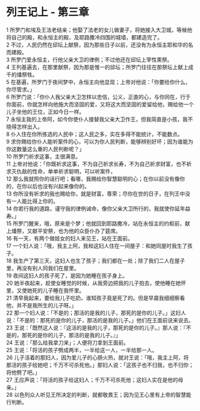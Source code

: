 # 列王记上 - 第三章
  
 1 所罗门和埃及王法老结亲；他娶了法老的女儿做妻子，将她接入大卫城，等候他将自己的殿，和永恒主的殿，及耶路撒冷四围的城墙，都建造完了。  
 2 不过，人民仍然在邱坛上献祭，因为那些日子以前，还没有为永恒主耶和华的名而建殿。  
 3 所罗门爱永恒主，行他父亲大卫的律例；不过他还在邱坛上宰性熏祭。  
 4 王列基遍去，在那里献祭，因为那是惟一的邱坛；所罗门往往在那祭坛上献上成千的燔祭牲。  
 5 在基遍，所罗门于夜间梦中，永恒主向他显现；上帝对他说：「你要给你什么，你尽管求。」  
 6 所罗门说：「你仆人我父亲大卫怎样以忠信，公义，正直的心，与你同在，行于你面前，你就怎样向他施大而坚固的爱，又将这大而坚固的爱留给他，赐给他一个儿子坐他的王位，正如今日一样。  
 7 永恒主我的上帝阿，如今你使仆人接替我父亲大卫作王，但我简直是小孩，我不晓得怎样出入。  
 8 仆人住在你所拣选的人民中；这人民之多，实在多得不能统计，不能数点。  
 9 求你赐给你仆人能听案件的心，可以为你人民判断，能够辨别好坏；因为谁能为你这数量这么重的人民判断呢？」  
 10 所罗门祈求这事，主很满意。  
 11 上帝对他说：「你既祈求这事，不为自己祈求长寿，不为自己祈求财富，也不祈求灭仇敌的性命，单单祈求聪明，可以听案件，  
 12 那么我就照你的话行吧；看哪，我赐给你智慧聪明的心；在你以前没有像你的，在你以后也没有兴起来像你的。  
 13 你所没有祈求的我也赐给你，就是财富，尊荣；尽你在世的日子，在列王中没有一人能比得上你的。  
 14 你若行我的道路，谨守我的律例诫命，像你父亲大卫所行的，我就使你延年益寿。」  
 15 所罗门醒来，哦，原来是个梦；他就回到耶路撒冷，站在永恒主的约柜前，献上燔祭，又献平安祭，也为他的众臣仆办了筵席。  
 16 有一天，有两个做妓女的妇人来见王，站在王面前。  
 17 一个妇人说：「哦，我主上阿，我和这妇人住在一间屋子：和她同屋时我生了孩子。  
 18 我生产了第三天，这妇人也生了孩子；我们都在一处；除了我们二人在屋子里，再没有别人同我们在屋里。  
 19 夜间这妇人的孩子死了，是因为她睡在孩子身上。  
 20 她半夜起来，趁使女睡觉的时候，从我旁边把我的儿子抱去，使他睡在她怀里，又使她死的儿子睡在我怀里。  
 21 清早我起来，要给我儿子吃奶，谁知孩子竟是死了的。但是早晨我细细察看他，并不是我所生的儿子呀。」  
 22 那一个妇人说：「不是的；那活的是我的儿子，那死的是你的儿子。」这妇人说：「不是的：那死的是你的儿子，那活的是我的儿子。」他们在王面前说来说去。  
 23 王说：「既然这人说：『这活的是我的儿子，那死的是你的儿子。』那人说：『不是的，那死的是你的儿子，那活的是我的儿子。』」  
 24 王说：「那么给我拿刀来」；人便将刀拿到王面前。  
 25 王说：「将活的孩子劈成两半，一半给这一人，一半给那一人。  
 26 儿子活着的那妇人，因为爱儿子的心肠火热，就对王说：「哦，我主上阿，将那活的孩子给她吧；千万不可杀死他。」那妇人说：「这孩子也不归我，也不归你；将他劈了吧。」  
 27 王应声说：「将活的孩子给这妇人；千万不可杀死他；这妇人实在是他的母亲。」  
 28 以色列众人听见王所决定的判断，就都敬畏王；因为见王心里有上帝的智慧能行判断。
